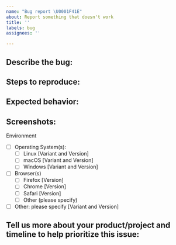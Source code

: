 ```yaml
---
name: "Bug report \U0001F41E"
about: Report something that doesn't work
title: ''
labels: bug
assignees: ''

---
```


<!--
A Bug is a superset of regressions, but it doesn't have to have worked on One Platform previously. Please provide as much relevant info as possible.

Before opening a new issue, please search existing issues https://github.com/1-Platform/one-platform/issues
-->

## Describe the bug:
<!-- A clear and concise description of what the bug is. -->

## Steps to reproduce:
<!--
1. Do '...'
2. Click on '....'
3. See error

For the fastest support, provide a working demo or minimal reproduction using tools such as [codepen](https://codepen.io/) or [jsfiddle](https://jsfiddle.net/)
-->

## Expected behavior:
<!-- A clear and concise description of what you expected to happen. -->

## Screenshots:
<!-- If applicable, add screenshots to help explain your problem. -->

Environment
   - [ ] Operating System(s): 
       - [ ] Linux [Variant and Version]
       - [ ] macOS [Variant and Version]
       - [ ] Windows [Variant and Version]
   - [ ] Browser(s)
       - [ ] Firefox [Version]
       - [ ] Chrome [Version]
       - [ ] Safari [Version]
       - [ ] Other (please specify) 
   - [ ] Other: please specify [Variant and Version]

## Tell us more about your product/project and timeline to help prioritize this issue:
<!--
* What product/project does this impact?
* List product/project release(s) and timelines.
* Is this a customer reported blocking issue?
-->
